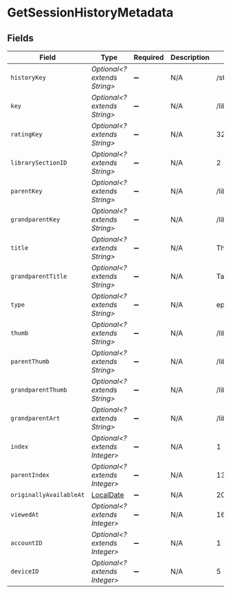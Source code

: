 # GetSessionHistoryMetadata


## Fields

| Field                                                                           | Type                                                                            | Required                                                                        | Description                                                                     | Example                                                                         |
| ------------------------------------------------------------------------------- | ------------------------------------------------------------------------------- | ------------------------------------------------------------------------------- | ------------------------------------------------------------------------------- | ------------------------------------------------------------------------------- |
| `historyKey`                                                                    | *Optional<? extends String>*                                                    | :heavy_minus_sign:                                                              | N/A                                                                             | /status/sessions/history/1                                                      |
| `key`                                                                           | *Optional<? extends String>*                                                    | :heavy_minus_sign:                                                              | N/A                                                                             | /library/metadata/32171                                                         |
| `ratingKey`                                                                     | *Optional<? extends String>*                                                    | :heavy_minus_sign:                                                              | N/A                                                                             | 32171                                                                           |
| `librarySectionID`                                                              | *Optional<? extends String>*                                                    | :heavy_minus_sign:                                                              | N/A                                                                             | 2                                                                               |
| `parentKey`                                                                     | *Optional<? extends String>*                                                    | :heavy_minus_sign:                                                              | N/A                                                                             | /library/metadata/32170                                                         |
| `grandparentKey`                                                                | *Optional<? extends String>*                                                    | :heavy_minus_sign:                                                              | N/A                                                                             | /library/metadata/32132                                                         |
| `title`                                                                         | *Optional<? extends String>*                                                    | :heavy_minus_sign:                                                              | N/A                                                                             | The Noise That Blue Makes                                                       |
| `grandparentTitle`                                                              | *Optional<? extends String>*                                                    | :heavy_minus_sign:                                                              | N/A                                                                             | Taskmaster                                                                      |
| `type`                                                                          | *Optional<? extends String>*                                                    | :heavy_minus_sign:                                                              | N/A                                                                             | episode                                                                         |
| `thumb`                                                                         | *Optional<? extends String>*                                                    | :heavy_minus_sign:                                                              | N/A                                                                             | /library/metadata/32171/thumb/-1                                                |
| `parentThumb`                                                                   | *Optional<? extends String>*                                                    | :heavy_minus_sign:                                                              | N/A                                                                             | /library/metadata/32170/thumb/1654134301                                        |
| `grandparentThumb`                                                              | *Optional<? extends String>*                                                    | :heavy_minus_sign:                                                              | N/A                                                                             | /library/metadata/32132/thumb/1703933346                                        |
| `grandparentArt`                                                                | *Optional<? extends String>*                                                    | :heavy_minus_sign:                                                              | N/A                                                                             | /library/metadata/32132/art/1703933346                                          |
| `index`                                                                         | *Optional<? extends Integer>*                                                   | :heavy_minus_sign:                                                              | N/A                                                                             | 1                                                                               |
| `parentIndex`                                                                   | *Optional<? extends Integer>*                                                   | :heavy_minus_sign:                                                              | N/A                                                                             | 13                                                                              |
| `originallyAvailableAt`                                                         | [LocalDate](https://docs.oracle.com/javase/8/docs/api/java/time/LocalDate.html) | :heavy_minus_sign:                                                              | N/A                                                                             | 2022-04-14 00:00:00 +0000 UTC                                                   |
| `viewedAt`                                                                      | *Optional<? extends Integer>*                                                   | :heavy_minus_sign:                                                              | N/A                                                                             | 1654139223                                                                      |
| `accountID`                                                                     | *Optional<? extends Integer>*                                                   | :heavy_minus_sign:                                                              | N/A                                                                             | 1                                                                               |
| `deviceID`                                                                      | *Optional<? extends Integer>*                                                   | :heavy_minus_sign:                                                              | N/A                                                                             | 5                                                                               |